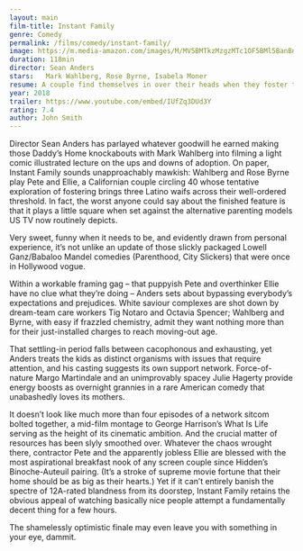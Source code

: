 ```yaml
---
layout: main
film-title: Instant Family
genre: Comedy
permalink: /films/comedy/instant-family/
image: https://m.media-amazon.com/images/M/MV5BMTkzMzgzMTc1OF5BMl5BanBnXkFtZTgwNjQ4MzE0NjM@._V1_UX182_CR0,0,182,268_AL_.jpg
duration: 118min
director: Sean Anders
stars:   Mark Wahlberg, Rose Byrne, Isabela Moner
resume: A couple find themselves in over their heads when they foster three children.
year: 2018
trailer: https://www.youtube.com/embed/IUfZq3DUd3Y
rating: 7.4
author: John Smith
---
```


Director Sean Anders has parlayed whatever goodwill he earned making those Daddy’s Home knockabouts with Mark Wahlberg into filming a light comic illustrated lecture on the ups and downs of adoption. On paper, Instant Family sounds unapproachably mawkish: Wahlberg and Rose Byrne play Pete and Ellie, a Californian couple circling 40 whose tentative exploration of fostering brings three Latino waifs across their well-ordered threshold. In fact, the worst anyone could say about the finished feature is that it plays a little square when set against the alternative parenting models US TV now routinely depicts.

Very sweet, funny when it needs to be, and evidently drawn from personal experience, it’s not unlike an update of those slickly packaged Lowell Ganz/Babaloo Mandel comedies (Parenthood, City Slickers) that were once in Hollywood vogue.

Within a workable framing gag – that puppyish Pete and overthinker Ellie have no clue what they’re doing – Anders sets about bypassing everybody’s expectations and prejudices. White saviour complexes are shot down by dream-team care workers Tig Notaro and Octavia Spencer; Wahlberg and Byrne, with easy if frazzled chemistry, admit they want nothing more than for their just-installed charges to reach moving-out age.

That settling-in period falls between cacophonous and exhausting, yet Anders treats the kids as distinct organisms with issues that require attention, and his casting suggests its own support network. Force-of-nature Margo Martindale and an unimprovably spacey Julie Hagerty provide energy boosts as overnight grannies in a rare American comedy that unabashedly loves its mothers.

It doesn’t look like much more than four episodes of a network sitcom bolted together, a mid-film montage to George Harrison’s What Is Life serving as the height of its cinematic ambition. And the crucial matter of resources has been slyly smoothed over. Whatever the chaos wrought there, contractor Pete and the apparently jobless Ellie are blessed with the most aspirational breakfast nook of any screen couple since Hidden’s Binoche-Auteuil pairing. (It’s a stroke of supreme movie fortune that their home should be as big as their hearts.) Yet if it can’t entirely banish the spectre of 12A-rated blandness from its doorstep, Instant Family retains the obvious appeal of watching basically nice people attempt a fundamentally decent thing for a few hours.

The shamelessly optimistic finale may even leave you with something in your eye, dammit.